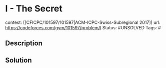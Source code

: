 # I - The Secret

contest: [[CFICPC/101597/101597|ACM-ICPC-Swiss-Subregional 2017]]
url: https://codeforces.com/gym/101597/problem/I
Status: #UNSOLVED
Tags: #

## Description

## Solution

